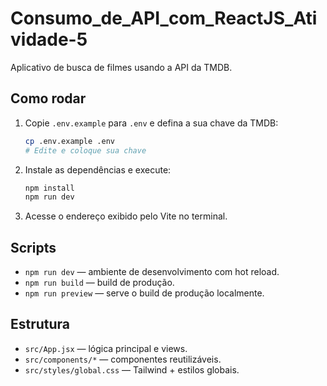 # Consumo_de_API_com_ReactJS_Atividade-5

Aplicativo de busca de filmes usando a API da TMDB.

## Como rodar

1. Copie `.env.example` para `.env` e defina a sua chave da TMDB:
   ```bash
   cp .env.example .env
   # Edite e coloque sua chave
   ```

2. Instale as dependências e execute:
   ```bash
   npm install
   npm run dev
   ```

3. Acesse o endereço exibido pelo Vite no terminal.

## Scripts
- `npm run dev` — ambiente de desenvolvimento com hot reload.
- `npm run build` — build de produção.
- `npm run preview` — serve o build de produção localmente.

## Estrutura
- `src/App.jsx` — lógica principal e views.
- `src/components/*` — componentes reutilizáveis.
- `src/styles/global.css` — Tailwind + estilos globais.

